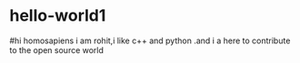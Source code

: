 # hello-world1



#hi homosapiens
 i am rohit,i like c++ and python .and i a here to contribute to the open source world

